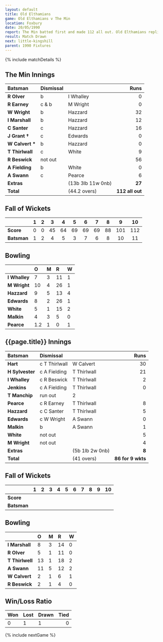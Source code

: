```yaml
---
layout: default
title: Old Elthamians
game: Old Elthamians v The Min
location: Foxbury
date: 20/05/1990
report: The Min batted first and made 112 all out. Old Elthamians replied with 86 for 9 wkts
result: Match Drawn
next: little-kingshill
parent: 1990 Fixtures
---
```


{% include matchDetails %}

## The Min Innings

| Batsman | Dismissal |  | Runs |
|:---|:---|---|---:|
| **R Olver** | b | I Whalley | 0 |
| **R Earney** | c & b | M Wright | 0 |
| **W Wright** | b | Hazzard | 32 |
| **I Marshall** | b | Hazzard | 12 |
| **C Santer** | c  | Hazzard | 16 |
| **J Grant &#8224;** | c | Edwards | 0 |
| **W Calvert &#42;** | b | Hazzard | 0 |
| **T Thirlwall** | c | White  | 9 |
| **R Beswick** | not out |  | 56 |
| **A Fielding** | b | White | 0 |
| **A Swann** | c | Pearce | 6 |
| **Extras** | | (13b 3lb 11w 0nb) | **27** |
| **Total** | | (44.2 overs) | **112 all out** |

## Fall of Wickets

| | 1 | 2 | 3 | 4 | 5 | 6 | 7 | 8 | 9 | 10 |
|---|:---:|:---:|:---:|:---:|:---:|:---:|:---:|:---:|:---:|:---:|
| **Score** | 0 | 0 | 45 | 64 | 69 | 69 | 69 | 88 | 101 | 112 |
| **Batsman** | 1 | 2 | 4 | 5 | 3 | 7 | 6 | 8 | 10 | 11 |

## Bowling

| | O | M | R | W |
|---|:---|:---|:---|:---|
| **I Whalley** | 7 | 3 | 11 | 1 |
| **M Wright** | 10 | 4 | 26 | 1 |
| **Hazzard** | 9 | 5 | 13 | 4 |
| **Edwards** | 8 | 2 | 26 | 1 |
| **White** | 5 | 1 | 15 | 2 |
| **Malkin** | 4 | 3 | 5 | 0 |
| **Pearce** | 1.2 | 1 | 0 | 1 |

 ## {{page.title}} Innings

| Batsman | Dismissal |  | Runs |
|:---|:---|---|---:|
| **Hart** | c T Thirlwall | W Calvert | 30 |
| **H Sylvester** | c A Fielding | T Thirlwall | 21 |
| **I Whalley** | c R Beswick | T Thirlwall | 2 |
| **Jenkins** | c A Fielding | T Thirlwall | 0 |
| **T Manchip** | run out| 2 |
| **Pearce** | c R Earney | T Thirlwall | 8 |
| **Hazzard** | c C Santer | T Thirlwall | 5 |
| **Edwards** | c W Wright | A Swann | 0 |
| **Malkin** | b | A Swann | 1 |
| **White** | not out |  | 5 |
| **M Wright** | not out | | 4 |
| **Extras** | | (5b 1lb 2w 0nb) | **8** |
| **Total** | | (41 overs) | **86 for 9 wkts** |

## Fall of Wickets

| | 1 | 2 | 3 | 4 | 5 | 6 | 7 | 8 | 9 | 10 |
|---|:---:|:---:|:---:|:---:|:---:|:---:|:---:|:---:|:---:|:---:|
| **Score** |  |  |  |  |  |  |  |  |  |  |
| **Batsman** |  |  |  |  |  |  |  |  |  |  |

## Bowling

| | O | M | R | W |
|---|:---|:---|:---|:---|
| **I Marshall** | 8 | 3 | 14 | 0 |
| **R Olver** | 5 | 1 | 11 | 0 |
| **T Thirlwell** | 13 | 1 | 18 | 2 |
| **A Swann** | 11 | 5 | 12 | 2 |
| **W Calvert** | 2 | 1 | 6 | 1 |
| **R Beswick** | 2 | 1 | 4 | 0 |

## Win/Loss Ratio

| Won | Lost | Drawn | Tied |
|:---|:---|:---|---:|
| 0 | 1 | 1 | 0 |

{% include nextGame %}